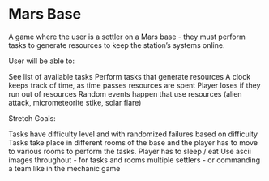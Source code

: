 # Mars Base

A game where the user is a settler on a Mars base - they must perform tasks to generate resources to keep the station’s systems online.

User will be able to:

See list of available tasks
Perform tasks that generate resources 
A clock keeps track of time, as time passes resources are spent
Player loses if they run out of resources
Random events happen that use resources 
(alien attack, micrometeorite stike, solar flare)



Stretch Goals:

Tasks have difficulty level and with randomized failures based on difficulty 
Tasks take place in different rooms of the base and the player has to move to various rooms to perform the tasks. 
Player has to sleep / eat 
Use ascii images throughout - for tasks and rooms 
multiple settlers - or commanding a team like in the mechanic game